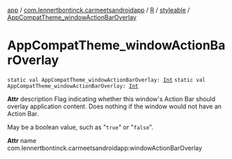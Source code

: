 [app](../../../index.md) / [com.lennertbontinck.carmeetsandroidapp](../../index.md) / [R](../index.md) / [styleable](index.md) / [AppCompatTheme_windowActionBarOverlay](./-app-compat-theme_window-action-bar-overlay.md)

# AppCompatTheme_windowActionBarOverlay

`static val AppCompatTheme_windowActionBarOverlay: `[`Int`](https://kotlinlang.org/api/latest/jvm/stdlib/kotlin/-int/index.html)
`static val AppCompatTheme_windowActionBarOverlay: `[`Int`](https://kotlinlang.org/api/latest/jvm/stdlib/kotlin/-int/index.html)

**Attr**
description Flag indicating whether this window's Action Bar should overlay application content. Does nothing if the window would not have an Action Bar.

May be a boolean value, such as "`true`" or "`false`".

**Attr**
name com.lennertbontinck.carmeetsandroidapp:windowActionBarOverlay

